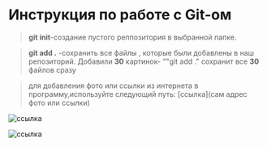 # Инструкция по работе с Git-ом

> **git init**-создание пустого реппозитория в выбранной папке.

> **git add .** -сохранить все файлы , которые были добавлены в наш репозиторий. Добавили **30** картинок- ""git add ." сохранит все **30** файлов сразу

> для добавления фото или ссылки из интернета в программу,используйте следующий путь: [ссылка](сам адрес фото или ссылки)

![ссылка](https://lifehacker.ru/chto-takoe-markdown/)

![ссылка](https://animals-land.ru/wp-content/uploads/2021/10/1627411192_4-funart-pro-p-chistokrovnii-britanets-kotenok-zhivotnie-4.jpg)

